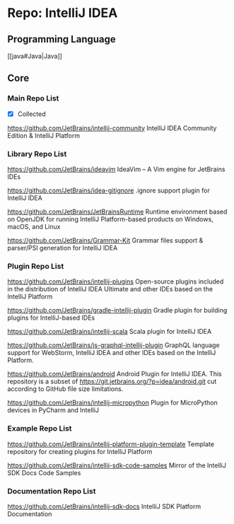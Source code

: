 # Repo: IntelliJ IDEA
## Programming Language
[[java#Java|Java]]
## Core

### Main Repo List

- [X] Collected

https://github.com/JetBrains/intellij-community
IntelliJ IDEA Community Edition & IntelliJ Platform 

### Library Repo List

https://github.com/JetBrains/ideavim
IdeaVim – A Vim engine for JetBrains IDEs 

https://github.com/JetBrains/idea-gitignore
.ignore support plugin for IntelliJ IDEA

https://github.com/JetBrains/JetBrainsRuntime
Runtime environment based on OpenJDK for running IntelliJ Platform-based products on Windows, macOS, and Linux

https://github.com/JetBrains/Grammar-Kit
Grammar files support & parser/PSI generation for IntelliJ IDEA

### Plugin Repo List

https://github.com/JetBrains/intellij-plugins
Open-source plugins included in the distribution of IntelliJ IDEA Ultimate and other IDEs based on the IntelliJ Platform 

https://github.com/JetBrains/gradle-intellij-plugin
Gradle plugin for building plugins for IntelliJ-based IDEs 

https://github.com/JetBrains/intellij-scala
Scala plugin for IntelliJ IDEA

https://github.com/JetBrains/js-graphql-intellij-plugin
GraphQL language support for WebStorm, IntelliJ IDEA and other IDEs based on the IntelliJ Platform.

https://github.com/JetBrains/android
Android Plugin for IntelliJ IDEA. This repository is a subset of https://git.jetbrains.org/?p=idea/android.git cut according to GitHub file size limitations.

https://github.com/JetBrains/intellij-micropython
Plugin for MicroPython devices in PyCharm and IntelliJ

### Example Repo List

https://github.com/JetBrains/intellij-platform-plugin-template
Template repository for creating plugins for IntelliJ Platform

https://github.com/JetBrains/intellij-sdk-code-samples
Mirror of the IntelliJ SDK Docs Code Samples

### Documentation Repo List

https://github.com/JetBrains/intellij-sdk-docs
IntelliJ SDK Platform Documentation 